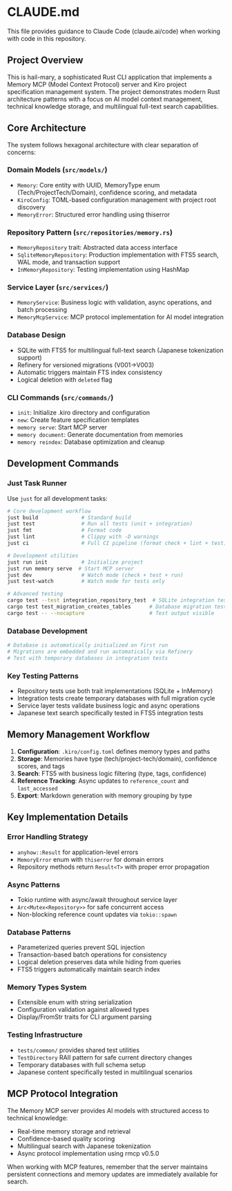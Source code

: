 # CLAUDE.md

This file provides guidance to Claude Code (claude.ai/code) when working with code in this repository.

## Project Overview

This is hail-mary, a sophisticated Rust CLI application that implements a Memory MCP (Model Context Protocol) server and Kiro project specification management system. The project demonstrates modern Rust architecture patterns with a focus on AI model context management, technical knowledge storage, and multilingual full-text search capabilities.

## Core Architecture

The system follows hexagonal architecture with clear separation of concerns:

### Domain Models (`src/models/`)
- `Memory`: Core entity with UUID, MemoryType enum (Tech/ProjectTech/Domain), confidence scoring, and metadata
- `KiroConfig`: TOML-based configuration management with project root discovery
- `MemoryError`: Structured error handling using thiserror

### Repository Pattern (`src/repositories/memory.rs`)
- `MemoryRepository` trait: Abstracted data access interface
- `SqliteMemoryRepository`: Production implementation with FTS5 search, WAL mode, and transaction support
- `InMemoryRepository`: Testing implementation using HashMap

### Service Layer (`src/services/`)
- `MemoryService`: Business logic with validation, async operations, and batch processing
- `MemoryMcpService`: MCP protocol implementation for AI model integration

### Database Design
- SQLite with FTS5 for multilingual full-text search (Japanese tokenization support)
- Refinery for versioned migrations (V001→V003)
- Automatic triggers maintain FTS index consistency
- Logical deletion with `deleted` flag

### CLI Commands (`src/commands/`)
- `init`: Initialize .kiro directory and configuration
- `new`: Create feature specification templates
- `memory serve`: Start MCP server
- `memory document`: Generate documentation from memories
- `memory reindex`: Database optimization and cleanup

## Development Commands

### Just Task Runner
Use `just` for all development tasks:

```bash
# Core development workflow
just build              # Standard build
just test               # Run all tests (unit + integration)
just fmt                # Format code
just lint               # Clippy with -D warnings
just ci                 # Full CI pipeline (format check + lint + test)

# Development utilities
just run init           # Initialize project
just run memory serve  # Start MCP server
just dev                # Watch mode (check + test + run)
just test-watch         # Watch mode for tests only

# Advanced testing
cargo test --test integration_repository_test  # SQLite integration tests
cargo test test_migration_creates_tables      # Database migration tests
cargo test -- --nocapture                     # Test output visible
```

### Database Development
```bash
# Database is automatically initialized on first run
# Migrations are embedded and run automatically via Refinery
# Test with temporary databases in integration tests
```

### Key Testing Patterns
- Repository tests use both trait implementations (SQLite + InMemory)
- Integration tests create temporary databases with full migration cycle
- Service layer tests validate business logic and async operations
- Japanese text search specifically tested in FTS5 integration tests

## Memory Management Workflow

1. **Configuration**: `.kiro/config.toml` defines memory types and paths
2. **Storage**: Memories have type (tech/project-tech/domain), confidence scores, and tags
3. **Search**: FTS5 with business logic filtering (type, tags, confidence)
4. **Reference Tracking**: Async updates to `reference_count` and `last_accessed`
5. **Export**: Markdown generation with memory grouping by type

## Key Implementation Details

### Error Handling Strategy
- `anyhow::Result` for application-level errors
- `MemoryError` enum with `thiserror` for domain errors
- Repository methods return `Result<T>` with proper error propagation

### Async Patterns
- Tokio runtime with async/await throughout service layer
- `Arc<Mutex<Repository>>` for safe concurrent access
- Non-blocking reference count updates via `tokio::spawn`

### Database Patterns
- Parameterized queries prevent SQL injection
- Transaction-based batch operations for consistency
- Logical deletion preserves data while hiding from queries
- FTS5 triggers automatically maintain search index

### Memory Types System
- Extensible enum with string serialization
- Configuration validation against allowed types
- Display/FromStr traits for CLI argument parsing

### Testing Infrastructure
- `tests/common/` provides shared test utilities
- `TestDirectory` RAII pattern for safe current directory changes
- Temporary databases with full schema setup
- Japanese content specifically tested in multilingual scenarios

## MCP Protocol Integration

The Memory MCP server provides AI models with structured access to technical knowledge:
- Real-time memory storage and retrieval
- Confidence-based quality scoring
- Multilingual search with Japanese tokenization
- Async protocol implementation using rmcp v0.5.0

When working with MCP features, remember that the server maintains persistent connections and memory updates are immediately available for search.